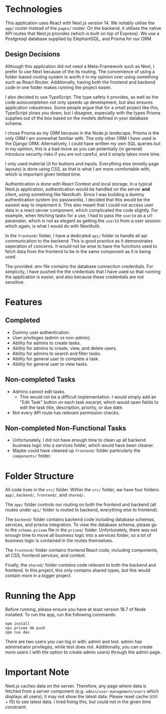 # Technologies
This application uses React with Next.js version 14. We notably utilise the ```app/``` router instead of the ```pages/``` router. On the backend, it utilises the native API routes that Next.js provides (which is built on top of Express). We use a Postgresql database supplied by ElephantSQL, and Prisma for our ORM.
## Design Decisions
Although this application did not need a Meta-Framework such as Next, I prefer to use Next because of the its routing. The convenience of using a folder-based routing system is worth it in my opinion over using something such as React Router. Additionally, having both the frontend and backend code in one folder makes running the project easier.

I also decided to use TypeScript. The type safety it provides, as well as the code autocompletion not only speeds up development, but also ensures application robustness. Some people argue that for a small project like this, TypeScript slows you down, but I disagree, especially with the types Prisma supplies out of the box based on the models defined in your database schema.

I chose Prisma as my ORM because in the Node.js landscape, Prisma is the only ORM I am somewhat familiar with. The only other ORM I have used is the Django ORM. Alternatively, I could have written my own SQL queries but in my opinion, this is a bad move as you can potentially (in general) introduce security risks if you are not careful, and it simply takes more time.

I only used material UI for buttons and inputs. Everything else (mostly page layouts) is done using CSS, as that is what I am more comfortable with, which is important given limited time.

Authentication is done with React Context and local storage. In a typical Next.js application, authentication would be handled on the server **and** client, using something like NextAuth. Since I was building a dummy authentication system (no passwords), I decided that this would be the easiest way to implement it. This also meant that I could not access user data in a react server component, which complicated the code slightly. For example, when fetching tasks for a use, I had to pass the ```userId``` as a url paramater, which is not as elegant as getting the ```userId``` from a user session which again, is what I would do with NextAuth.

In the ```frontend/``` folder, I have a dedicated ```api/``` folder to handle all api communication to the backend. This is good practice as it demonstrates seperation of concerns. It would not be wise to have the functions used to fetch data from the frontend to be in the same component as it is being used.

The provided .env file contains the database connection credentials. For simplicity, I have pushed the the credentials that I have used so that running the application is easier, and also because these credentials are not sensitive.
# Features
## Completed
- Dummy user authentication.
- User privileges (admin vs non-admin).
- Ability for admins to create tasks.
- Ability for admins to create, view, and delete users.
- Ability for admins to search and filter tasks.
- Ability for general user to complete a task.
- Ability for general user to view tasks.
## Non-completed Tasks
- Admins cannot edit tasks.
  - This would not be a difficult implementation. I would simply add an "Edit Task" button on each task excerpt, which would open fields to edit the task title, description, priority, or due date.
- Not every API route has relevant permission checks.
## Non-completed Non-Functional Tasks
- Unfortunately, I did not have enough time to clean up all backend business logic into a services folder, which would have been cleaner.
- Maybe could have cleaned up ```frontend/``` folder particularly the ```components/``` folder.
# Folder Structure
All code lives in the ```src/``` folder. Within the ```src/``` folder, we have four folders: ```app/```, ```backend/```, ```frontend/```, and ```shared/```. 

The ```app/``` folder controls our routing on both the frontend and backend (all routes under ```api/``` folder is routed to backend, everything else to frontend).

The ```backend/``` folder contains backend code including database schemas, services, and prisma integration. To view the database schema, please go to the ```schema.prisma``` file in the ```prisma/``` folder. Unfortunately, there was not enough time to move all business logic into a services folder, so a lot of business logic is contained in the routes themselves.

The ```frontend/``` folder contains frontend React code, including components, all CSS, frontend services, and context.

Finally, the ```shared/``` folder contains code relevant to both the backend and frontend. In this project, this only contains shared types, but this would contain more in a bigger project.
# Running the App
Before running, please ensure you have at least version 18.7 of Node installed.
To run the app, run the following commands:
```
npm install
npx prisma db push
npm run dev
```
There are two users you can log in with: admin and test. admin has adminstrator privileges, while test does not. Additionally, you can create more users ( with the option to create admin users) through the admin page.
# Important Note
Next.js caches data on the server. Therefore, any page where data is fetched from a server component (e.g. ```admin/user-management/users``` which displays all users), it may not show the latest data. Please reset cache (ctrl + f5) to see latest data. I tried fixing this, but could not in the given time constraint.
